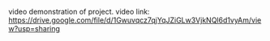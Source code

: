 video demonstration of project.
video link: https://drive.google.com/file/d/1Gwuvqcz7qjYqJZiGLw3VjkNQl6d1vyAm/view?usp=sharing
